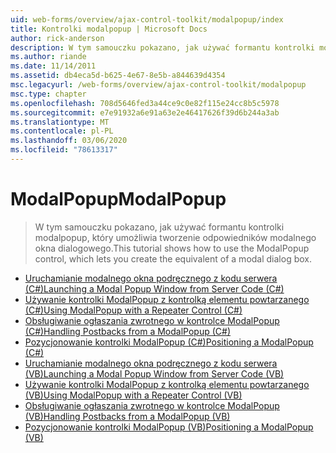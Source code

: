 ```yaml
---
uid: web-forms/overview/ajax-control-toolkit/modalpopup/index
title: Kontrolki modalpopup | Microsoft Docs
author: rick-anderson
description: W tym samouczku pokazano, jak używać formantu kontrolki modalpopup, który umożliwia tworzenie odpowiedników modalnego okna dialogowego.
ms.author: riande
ms.date: 11/14/2011
ms.assetid: db4eca5d-b625-4e67-8e5b-a844639d4354
msc.legacyurl: /web-forms/overview/ajax-control-toolkit/modalpopup
msc.type: chapter
ms.openlocfilehash: 708d5646fed3a44ce9c0e82f115e24cc8b5c5978
ms.sourcegitcommit: e7e91932a6e91a63e2e46417626f39d6b244a3ab
ms.translationtype: MT
ms.contentlocale: pl-PL
ms.lasthandoff: 03/06/2020
ms.locfileid: "78613317"
---
```

# <a name="modalpopup"></a><span data-ttu-id="70000-103">ModalPopup</span><span class="sxs-lookup"><span data-stu-id="70000-103">ModalPopup</span></span>

> <span data-ttu-id="70000-104">W tym samouczku pokazano, jak używać formantu kontrolki modalpopup, który umożliwia tworzenie odpowiedników modalnego okna dialogowego.</span><span class="sxs-lookup"><span data-stu-id="70000-104">This tutorial shows how to use the ModalPopup control, which lets you create the equivalent of a modal dialog box.</span></span>

- [<span data-ttu-id="70000-105">Uruchamianie modalnego okna podręcznego z kodu serwera (C#)</span><span class="sxs-lookup"><span data-stu-id="70000-105">Launching a Modal Popup Window from Server Code (C#)</span></span>](launching-a-modal-popup-window-from-server-code-cs.md)
- [<span data-ttu-id="70000-106">Używanie kontrolki ModalPopup z kontrolką elementu powtarzanego (C#)</span><span class="sxs-lookup"><span data-stu-id="70000-106">Using ModalPopup with a Repeater Control (C#)</span></span>](using-modalpopup-with-a-repeater-control-cs.md)
- [<span data-ttu-id="70000-107">Obsługiwanie ogłaszania zwrotnego w kontrolce ModalPopup (C#)</span><span class="sxs-lookup"><span data-stu-id="70000-107">Handling Postbacks from a ModalPopup (C#)</span></span>](handling-postbacks-from-a-modalpopup-cs.md)
- [<span data-ttu-id="70000-108">Pozycjonowanie kontrolki ModalPopup (C#)</span><span class="sxs-lookup"><span data-stu-id="70000-108">Positioning a ModalPopup (C#)</span></span>](positioning-a-modalpopup-cs.md)
- [<span data-ttu-id="70000-109">Uruchamianie modalnego okna podręcznego z kodu serwera (VB)</span><span class="sxs-lookup"><span data-stu-id="70000-109">Launching a Modal Popup Window from Server Code (VB)</span></span>](launching-a-modal-popup-window-from-server-code-vb.md)
- [<span data-ttu-id="70000-110">Używanie kontrolki ModalPopup z kontrolką elementu powtarzanego (VB)</span><span class="sxs-lookup"><span data-stu-id="70000-110">Using ModalPopup with a Repeater Control (VB)</span></span>](using-modalpopup-with-a-repeater-control-vb.md)
- [<span data-ttu-id="70000-111">Obsługiwanie ogłaszania zwrotnego w kontrolce ModalPopup (VB)</span><span class="sxs-lookup"><span data-stu-id="70000-111">Handling Postbacks from a ModalPopup (VB)</span></span>](handling-postbacks-from-a-modalpopup-vb.md)
- [<span data-ttu-id="70000-112">Pozycjonowanie kontrolki ModalPopup (VB)</span><span class="sxs-lookup"><span data-stu-id="70000-112">Positioning a ModalPopup (VB)</span></span>](positioning-a-modalpopup-vb.md)
